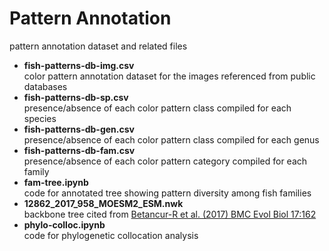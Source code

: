 # Pattern Annotation
pattern annotation dataset and related files

* **fish-patterns-db-img.csv**  
color pattern annotation dataset for the images referenced from public databases
* **fish-patterns-db-sp.csv**  
presence/absence of each color pattern class compiled for each species
* **fish-patterns-db-gen.csv**  
presence/absence of each color pattern class compiled for each genus
* **fish-patterns-db-fam.csv**  
presence/absence of each color pattern category compiled for each family
* **fam-tree.ipynb**  
code for annotated tree showing pattern diversity among fish families  
* **12862_2017_958_MOESM2_ESM.nwk**  
backbone tree cited from [Betancur-R et al. (2017) BMC Evol Biol 17:162](https://bmcevolbiol.biomedcentral.com/articles/10.1186/s12862-017-0958-3)
* **phylo-colloc.ipynb**  
code for phylogenetic collocation analysis
